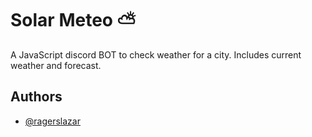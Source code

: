 # Solar Meteo ⛅

A JavaScript discord BOT to check weather for a city. Includes current weather and forecast.


## Authors

- [@ragerslazar](https://github.com/ragerslazar/)
